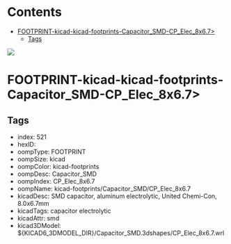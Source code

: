



Contents
========

* [FOOTPRINT-kicad-kicad-footprints-Capacitor_SMD-CP_Elec_8x6.7>](#footprint-kicad-kicad-footprints-capacitor_smd-cp_elec_8x67)
	* [Tags](#tags)
  
![][im]
# FOOTPRINT-kicad-kicad-footprints-Capacitor_SMD-CP_Elec_8x6.7>

## Tags

- index: 521
- hexID: 
- oompType: FOOTPRINT
- oompSize: kicad
- oompColor: kicad-footprints
- oompDesc: Capacitor_SMD
- oompIndex: CP_Elec_8x6.7
- oompName: kicad-footprints/Capacitor_SMD/CP_Elec_8x6.7
- kicadDesc: SMD capacitor, aluminum electrolytic, United Chemi-Con, 8.0x6.7mm
- kicadTags: capacitor electrolytic
- kicadAttr: smd
- kicad3DModel: ${KICAD6_3DMODEL_DIR}/Capacitor_SMD.3dshapes/CP_Elec_8x6.7.wrl



[im]: image.png

